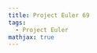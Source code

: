 ```yaml
---
title: Project Euler 69
tags:
  - Project Euler
mathjax: true
---
```

<escape><!-- more --></escape>

